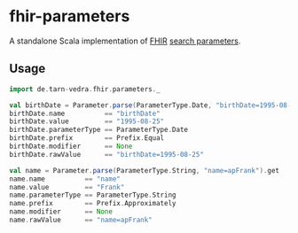 # fhir-parameters

A standalone Scala implementation of [FHIR](http://hl7.org/fhir/) [search parameters](https://www.hl7.org/fhir/search.html).

## Usage

```scala
import de.tarn-vedra.fhir.parameters._

val birthDate = Parameter.parse(ParameterType.Date, "birthDate=1995-08-25").get
birthDate.name          == "birthDate"
birthDate.value         == "1995-08-25"
birthDate.parameterType == ParameterType.Date
birthDate.prefix        == Prefix.Equal
birthDate.modifier      == None
birthDate.rawValue      == "birthDate=1995-08-25"

val name = Parameter.parse(ParameterType.String, "name=apFrank").get
name.name          == "name"
name.value         == "Frank"
name.parameterType == ParameterType.String
name.prefix        == Prefix.Approximately
name.modifier      == None
name.rawValue      == "name=apFrank"
```
